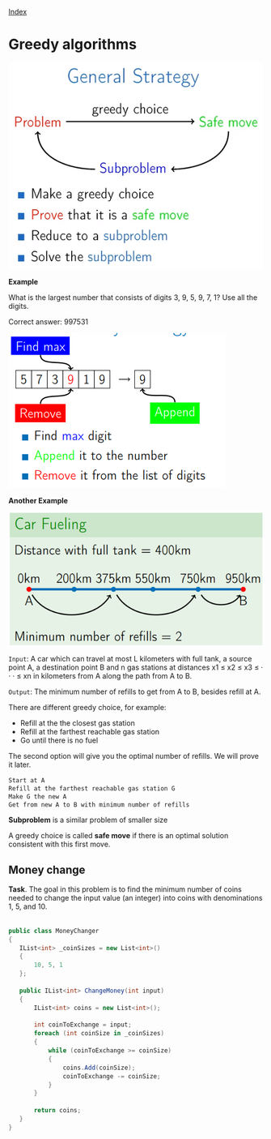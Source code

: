 
[Index](https://github.com/KiraDiShira/AlgorithmsAndDataStructures/blob/master/README.md#table-of-contents)

# Greedy algorithms

<img src="https://github.com/KiraDiShira/AlgorithmsAndDataStructures/blob/master/RepoFiles/Greedy/Images/Greedy_1.PNG" />

**Example**

What is the largest number that consists of digits 3, 9, 5, 9, 7, 1? Use all the digits.

Correct answer: 997531

<img src="https://github.com/KiraDiShira/AlgorithmsAndDataStructures/blob/master/RepoFiles/Greedy/Images/Greedy_2.PNG" />

**Another Example**

<img src="https://github.com/KiraDiShira/AlgorithmsAndDataStructures/blob/master/RepoFiles/Greedy/Images/Greedy_3.PNG" />

`Input`: A car which can travel at most L kilometers with full tank, a source point A, a destination point B and n gas stations at distances x1 ≤ x2 ≤ x3 ≤ · · · ≤ xn in kilometers from A along the path from A to B.

`Output`: The minimum number of refills to get from A to B, besides refill at A.

There are different greedy choice, for example:

- Refill at the the closest gas station
- Refill at the farthest reachable gas station
- Go until there is no fuel

The second option will give you the optimal number of refills. We will prove it later. 

```
Start at A
Refill at the farthest reachable gas station G
Make G the new A
Get from new A to B with minimum number of refills
```

**Subproblem** is a similar problem of smaller size

A greedy choice is called **safe move** if there is an optimal solution consistent with this first move.

## Money change

**Task**. The goal in this problem is to find the minimum number of coins needed to change the input value (an integer) into coins with denominations 1, 5, and 10.

 ```c#
 
public class MoneyChanger
{
    IList<int> _coinSizes = new List<int>()
    {
        10, 5, 1
    };

    public IList<int> ChangeMoney(int input)
    {
        IList<int> coins = new List<int>();

        int coinToExchange = input;
        foreach (int coinSize in _coinSizes)
        {
            while (coinToExchange >= coinSize)
            {
                coins.Add(coinSize);
                coinToExchange -= coinSize;
            }
        }

        return coins;
    }
}

```
